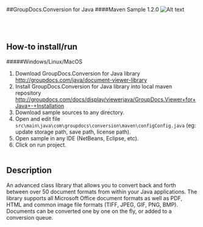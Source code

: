 ##GroupDocs.Conversion for Java
####Maven Sample 1.2.0
![Alt text](https://media.licdn.com/media/p/7/005/059/258/39b2da3.png "GroupDocs")

<br/><br/>

How-to install/run
------

#####Windows/Linux/MacOS
1. Download GroupDocs.Conversion for Java library http://groupdocs.com/java/document-viewer-library
2. Install GroupDocs.Conversion for Java library into local maven repository http://groupdocs.com/docs/display/viewerjava/GroupDocs.Viewer+for+Java+-+Installation
3. Download sample sources to any directory.
4. Open and edit file `src\main\java\com\groupdocs\conversion\maven\configConfig.java` (eg: update storage path, save path, license path).
5. Open sample in any IDE (NetBeans, Eclipse, etc).
6. Click on run project.
<br/><br/>

Description
---------------

An advanced class library that allows you to convert back and forth between over 50 document formats from within your Java applications. 
The library supports all Microsoft Office document formats as well as PDF, HTML and common image file formats (TIFF, JPEG, GIF, PNG, BMP). 
Documents can be converted one by one on the fly, or added to a conversion queue.
